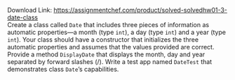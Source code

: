 Download Link: https://assignmentchef.com/product/solved-solvedhw01-3-date-class
<br>
Create a class called `Date` that includes three pieces of information as automatic properties—a month (type `int`), a day (type `int`) and a year (type `int`). Your class should have a constructor that initializes the three automatic properties and assumes that the values provided are correct. Provide a method `DisplayDate` that displays the month, day and year separated by forward slashes (/). Write a test app named `DateTest` that demonstrates class `Date`’s capabilities.
